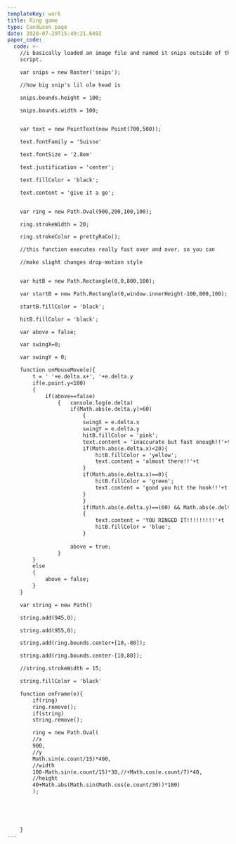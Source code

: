 ```yaml
---
templateKey: work
title: Ring game
type: Candusen page
date: 2020-07-29T15:49:21.649Z
paper_code:
  code: >-
    //i basically loaded an image file and named it snips outside of this
    script. 

    var snips = new Raster('snips');

    //how big snip's lil ole head is

    snips.bounds.height = 100;

    snips.bounds.width = 100;


    var text = new PointText(new Point(700,500));

    text.fontFamily = 'Suisse'

    text.fontSize = '2.8em'

    text.justification = 'center';

    text.fillColor = 'black';

    text.content = 'give it a go';


    var ring = new Path.Oval(900,200,100,100);

    ring.strokeWidth = 20;

    ring.strokeColor = prettyRaCo();

    //this function executes really fast over and over. so you can

    //make slight changes drop-motion style 


    var hitB = new Path.Rectangle(0,0,800,100);

    var startB = new Path.Rectangle(0,window.innerHeight-100,800,100);

    startB.fillColor = 'black';

    hitB.fillColor = 'black';

    var above = false;

    var swingX=0;

    var swingY = 0;

    function onMouseMove(e){
    	t = ' '+e.delta.x+', '+e.delta.y
    	if(e.point.y<100)
    	{
    		if(above==false)
    			{	console.log(e.delta)
    				if(Math.abs(e.delta.y)>60)
    					{
    					swingX = e.delta.x
    					swingY = e.delta.y
    					hitB.fillColor = 'pink';
    					text.content = 'inaccurate but fast enough!!'+t
    					if(Math.abs(e.delta.x)<20){
    						hitB.fillColor = 'yellow';	
    						text.content = 'almost there!!'+t
    					}
    					if(Math.abs(e.delta.x)==0){
    					    hitB.fillColor = 'green';						
    						text.content = 'good you hit the hook!!'+t
    					}	
    					}
    					if(Math.abs(e.delta.y)==(60) && Math.abs(e.delta.x)==0)
    					{
    						text.content = 'YOU RINGED IT!!!!!!!!!'+t
    						hitB.fillColor = 'blue';
    					}			
    						
    				above = true;
    			}
    	}
    	else
    	{
    		above = false;
    	}
    }

    var string = new Path()

    string.add(945,0);

    string.add(955,0);

    string.add(ring.bounds.center+[10,-80]);

    string.add(ring.bounds.center-[10,80]);

    //string.strokeWidth = 15;

    string.fillColor = 'black'

    function onFrame(e){
    	if(ring)
    	ring.remove();
    	if(string)
    	string.remove();

    	ring = new Path.Oval(
    	//x
    	900,
    	//y
    	Math.sin(e.count/15)*400,
    	//width
    	100-Math.sin(e.count/15)*30,//+Math.cos(e.count/7)*40,
    	//height
    	40+Math.abs(Math.sin(Math.cos(e.count/30))*180)
    	);

    	


    	
    }
---
```

